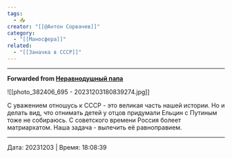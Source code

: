 ```yaml
---
tags:
  - 📥
creator: "[[@Антон Сорвачев]]"
category:
  - "[[Маносфера]]"
related:
  - "[[Заначка в СССР]]"
---
```


***

**Forwarded from [Неравнодушный папа](https://t.me/MensConsult/2179)**

![[photo_382406_695 - 20231203180839274.jpg]]

С уважением отношусь к СССР - это великая часть нашей истории. 
Но и делать вид, что отнимать детей у отцов придумали Ельцин с Путиным тоже не собираюсь. 
С советского времени Россия болеет матриархатом. Наша задача - вылечить её равноправием.

---

Дата: 20231203 | Время: 18:08:39


